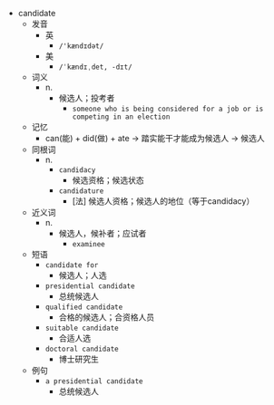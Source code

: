 - candidate
  - 发音
    - 英
      - `/'kændɪdət/`
    - 美
      - `/ˈkændɪˌdet, -dɪt/`
  - 词义
    - n.
      - 候选人；投考者
        - `someone who is being considered for a job or is competing in an election`
  - 记忆
    - can(能) + did(做) + ate → 踏实能干才能成为候选人 → 候选人
  - 同根词
    - n.
      - `candidacy`
        - 候选资格；候选状态
      - `candidature`
        - [法] 候选人资格；候选人的地位（等于candidacy）
  - 近义词
    - n.
      - 候选人，候补者；应试者
        - `examinee`
  - 短语
    - `candidate for`
      - 候选人；人选 
    - `presidential candidate`
      - 总统候选人 
    - `qualified candidate`
      - 合格的候选人；合资格人员 
    - `suitable candidate`
      - 合适人选 
    - `doctoral candidate`
      - 博士研究生 
  - 例句
    - `a presidential candidate`
      - 总统候选人

